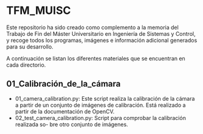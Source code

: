 # TFM_MUISC

Este repositorio ha sido creado como complemento a la memoria del Trabajo de Fin del Máster Universitario en Ingeniería de Sistemas y Control, y recoge todos los programas, imágenes e información adicional generados para su desarrollo.

A continuación se listan los diferentes materiales que se encuentran en cada directorio.

## 01_Calibración_de_la_cámara
- 01_camera_calibration.py: Este script realiza la calibración de la cámara a partir de
un conjunto de imágenes de calibración. Está realizado a partir de la documentación
de OpenCV.
- 02_test_camera_calibration.py: Script para comprobar la calibración realizada so-
bre otro conjunto de imágenes.

